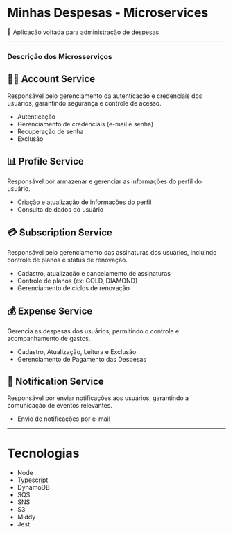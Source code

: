 # Minhas Despesas - Microservices

<p>🚀 Aplicação voltada para administração de despesas</p>

---

### Descrição dos Microsserviços

## 🧑‍💼 Account Service

Responsável pelo gerenciamento da autenticação e credenciais dos usuários, garantindo segurança e controle de acesso.

- Autenticação
- Gerenciamento de credenciais (e-mail e senha)
- Recuperação de senha
- Exclusão

## 📊 Profile Service

Responsável por armazenar e gerenciar as informações do perfil do usuário.

- Criação e atualização de informações do perfil
- Consulta de dados do usuário

## 💳 Subscription Service

Responsável pelo gerenciamento das assinaturas dos usuários, incluindo controle de planos e status de renovação.

- Cadastro, atualização e cancelamento de assinaturas
- Controle de planos (ex: GOLD, DIAMOND)
- Gerenciamento de ciclos de renovação

## 💰 Expense Service

Gerencia as despesas dos usuários, permitindo o controle e acompanhamento de gastos.

- Cadastro, Atualização, Leitura e Exclusão
- Gerenciamento de Pagamento das Despesas

## 🔔 Notification Service

Responsável por enviar notificações aos usuários, garantindo a comunicação de eventos relevantes.

- Envio de notificações por e-mail

---

# Tecnologias
- Node
- Typescript
- DynamoDB
- SQS
- SNS
- S3
- Middy
- Jest
